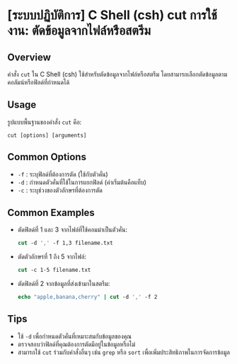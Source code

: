 # [ระบบปฏิบัติการ] C Shell (csh) cut การใช้งาน: ตัดข้อมูลจากไฟล์หรือสตรีม

## Overview
คำสั่ง `cut` ใน C Shell (csh) ใช้สำหรับตัดข้อมูลจากไฟล์หรือสตรีม โดยสามารถเลือกตัดข้อมูลตามคอลัมน์หรือฟิลด์ที่กำหนดได้

## Usage
รูปแบบพื้นฐานของคำสั่ง `cut` คือ:

```
cut [options] [arguments]
```

## Common Options
- `-f` : ระบุฟิลด์ที่ต้องการตัด (ใช้กับตัวคั่น)
- `-d` : กำหนดตัวคั่นที่ใช้ในการแยกฟิลด์ (ค่าเริ่มต้นคือแท็บ)
- `-c` : ระบุช่วงของตัวอักษรที่ต้องการตัด

## Common Examples
- ตัดฟิลด์ที่ 1 และ 3 จากไฟล์ที่ใช้คอมม่าเป็นตัวคั่น:
  ```csh
  cut -d ',' -f 1,3 filename.txt
  ```

- ตัดตัวอักษรที่ 1 ถึง 5 จากไฟล์:
  ```csh
  cut -c 1-5 filename.txt
  ```

- ตัดฟิลด์ที่ 2 จากข้อมูลที่ส่งเข้ามาในสตรีม:
  ```csh
  echo "apple,banana,cherry" | cut -d ',' -f 2
  ```

## Tips
- ใช้ `-d` เพื่อกำหนดตัวคั่นที่เหมาะสมกับข้อมูลของคุณ
- ตรวจสอบว่าฟิลด์ที่คุณต้องการตัดมีอยู่ในข้อมูลหรือไม่
- สามารถใช้ `cut` ร่วมกับคำสั่งอื่นๆ เช่น `grep` หรือ `sort` เพื่อเพิ่มประสิทธิภาพในการจัดการข้อมูล
